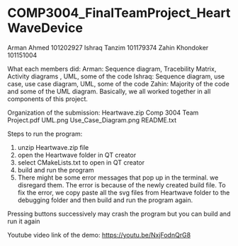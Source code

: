 # COMP3004_FinalTeamProject_HeartWaveDevice



Arman Ahmed 101202927
Ishraq Tanzim 101179374
Zahin Khondoker 101151004

What each members did:
Arman:  Sequence diagram, Tracebility Matrix, Activity diagrams , UML, some of the code
Ishraq: Sequence diagram, use case, use case diagram, UML,  some of the code
Zahin: Majority of the code and some of the UML diagram.
Basically, we all worked together in all components of this project. 


Organization of the submission:
Heartwave.zip
Comp 3004 Team Project.pdf
UML.png
Use_Case_Diagram.png
README.txt

Steps to run the program:
1) unzip Heartwave.zip file
2) open the Heartwave folder in QT creator
3) select CMakeLists.txt to open in QT creator
4) build and run the program
5) There might be some error messages that pop up in the terminal. 
we disregard them. The error is because of the newly created build file. 
To fix the error, we copy paste all the svg files from Heartwave folder to the
debugging folder and then build and run the program again.

Pressing buttons successively may crash the program but you can build and run it again

Youtube video link of the demo: https://youtu.be/NxjFodnQrG8
